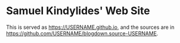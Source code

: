 # Samuel Kindylides' Web Site

This is served as https://USERNAME.github.io, and the sources are in https://github.com/USERNAME/blogdown.source-USERNAME.
